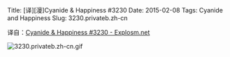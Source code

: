 Title: [译][漫]Cyanide & Happiness #3230
Date: 2015-02-08
Tags: Cyanide and Happiness
Slug: 3230.privateb.zh-cn

译自：[Cyanide & Happiness #3230 - Explosm.net](http://explosm.net/comics/3230/)


![3230.privateb.zh-cn.gif](/static/images/comics/3230.privateb.zh-cn.gif)